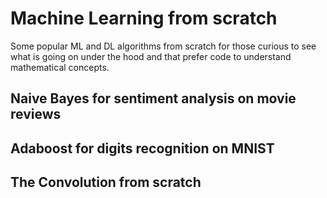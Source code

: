 # Machine Learning from scratch
Some popular ML and DL algorithms from scratch for those curious to see what is going on under the hood and that prefer code to understand mathematical concepts. 

## Naive Bayes for sentiment analysis on movie reviews
## Adaboost for digits recognition on MNIST
## The Convolution from scratch
